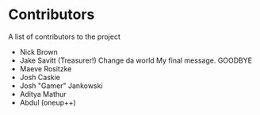 # Contributors
A list of contributors to the project
- Nick Brown
- Jake Savitt (Treasurer!) Change da world My final message. GOODBYE
- Maeve Rositzke
- Josh Caskie
- Josh "Gamer" Jankowski
- Aditya Mathur
- Abdul (oneup++)